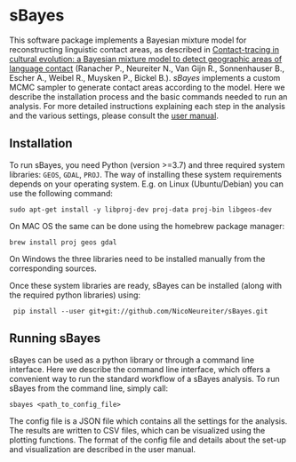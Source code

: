 # sBayes

This software package implements a Bayesian mixture model for reconstructing linguistic contact areas, as 
described in 
[Contact-tracing in cultural evolution: a Bayesian mixture model to detect geographic areas of language contact](https://www.biorxiv.org/content/10.1101/2021.03.31.437731v3)
(Ranacher P., Neureiter N., Van Gijn R., Sonnenhauser B., Escher A., Weibel R., Muysken P., Bickel B.).
*sBayes* implements a custom MCMC sampler to generate contact areas according to the model. Here we describe
the installation process and the basic commands needed to run an analysis. For more detailed instructions explaining
each step in the analysis and the various settings, please consult the [user manual](documentation/user_manual.md).


## Installation
To run sBayes, you need Python (version >=3.7) and three required system libraries: `GEOS`, `GDAL`, `PROJ`. The way of
installing these system requirements depends on your operating system. E.g. on Linux (Ubuntu/Debian) you can use the 
following command:
```shell
sudo apt-get install -y libproj-dev proj-data proj-bin libgeos-dev
```

On MAC OS the same can be done using the homebrew package manager:
```shell
brew install proj geos gdal
```

On Windows the three libraries need to be installed manually from the corresponding sources.

Once these system libraries are ready, sBayes can be installed (along with the required python libraries) using:
```shell
 pip install --user git+git://github.com/NicoNeureiter/sBayes.git
```

## Running sBayes
sBayes can be used as a python library or through a command line interface. Here we 
describe the command line interface, which offers a convenient way to run the standard 
workflow of a sBayes analysis. To run sBayes from the command line, simply call: 
```shell
sbayes <path_to_config_file>
```
The config file is a JSON file which contains all the settings for the analysis. The 
results are written to CSV files, which can be visualized using the plotting functions.
The format of the config file and details about the set-up and visualization are described in
the user manual.
